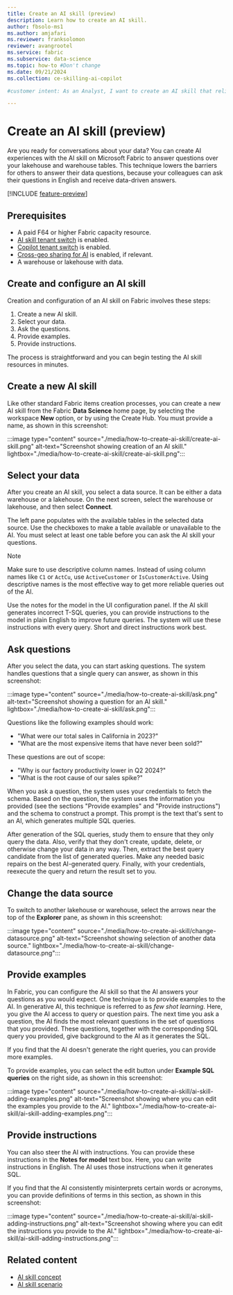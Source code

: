 ```yaml
---
title: Create an AI skill (preview)
description: Learn how to create an AI skill.
author: fbsolo-ms1
ms.author: amjafari
ms.reviewer: franksolomon
reviewer: avangrootel
ms.service: fabric
ms.subservice: data-science
ms.topic: how-to #Don't change
ms.date: 09/21/2024
ms.collection: ce-skilling-ai-copilot

#customer intent: As an Analyst, I want to create an AI skill that relies on generative AI, that my colleagues and I can use to have conversations about our data.

---
```


# Create an AI skill (preview)

Are you ready for conversations about your data? You can create AI experiences with the AI skill on Microsoft Fabric to answer questions over your lakehouse and warehouse tables. This technique lowers the barriers for others to answer their data questions, because your colleagues can ask their questions in English and receive data-driven answers.

[!INCLUDE [feature-preview](../includes/feature-preview-note.md)]

## Prerequisites

- A paid F64 or higher Fabric capacity resource.
- [AI skill tenant switch](./ai-skill-tenant-switch.md) is enabled.
- [Copilot tenant switch](../admin/service-admin-portal-copilot.md) is enabled.
- [Cross-geo sharing for AI](../admin/service-admin-portal-copilot.md) is enabled, if relevant.
- A warehouse or lakehouse with data.

## Create and configure an AI skill

Creation and configuration of an AI skill on Fabric involves these steps:

1. Create a new AI skill.
1. Select your data.
1. Ask the questions.
1. Provide examples.
1. Provide instructions.

The process is straightforward and you can begin testing the AI skill resources in minutes.

## Create a new AI skill

Like other standard Fabric items creation processes, you can create a new AI skill from the Fabric **Data Science** home page, by selecting the workspace **New** option, or by using the Create Hub. You must provide a name, as shown in this screenshot:

:::image type="content" source="./media/how-to-create-ai-skill/create-ai-skill.png" alt-text="Screenshot showing creation of an AI skill." lightbox="./media/how-to-create-ai-skill/create-ai-skill.png":::

## Select your data

After you create an AI skill, you select a data source. It can be either a data warehouse or a lakehouse. On the next screen, select the warehouse or lakehouse, and then select **Connect**.

The left pane populates with the available tables in the selected data source. Use the checkboxes to make a table available or unavailable to the AI. You must select at least one table before you can ask the AI skill your questions.

> [!NOTE]
> Make sure to use descriptive column names. Instead of using column names like `C1` or `ActCu`, use `ActiveCustomer` or `IsCustomerActive`. Using descriptive names is the most effective way to get more reliable queries out of the AI.
>
> Use the notes for the model in the UI configuration panel. 
>If the AI skill generates incorrect T-SQL queries, you can provide instructions to the model in plain English to improve future queries. The system will use these instructions with every query. Short and direct instructions work best.

## Ask questions

After you select the data, you can start asking questions. The system handles questions that a single query can answer, as shown in this screenshot:

:::image type="content" source="./media/how-to-create-ai-skill/ask.png" alt-text="Screenshot showing a question for an AI skill." lightbox="./media/how-to-create-ai-skill/ask.png":::

Questions like the following examples should work:

- "What were our total sales in California in 2023?"
- "What are the most expensive items that have never been sold?"

These questions are out of scope:

- "Why is our factory productivity lower in Q2 2024?"
- "What is the root cause of our sales spike?"

When you ask a question, the system uses your credentials to fetch the schema. Based on the question, the system uses the information you provided (see the sections "Provide examples" and "Provide instructions") and the schema to construct a prompt. This prompt is the text that's sent to an AI, which generates multiple SQL queries.

After generation of the SQL queries, study them to ensure that they only query the data. Also, verify that they don't create, update, delete, or otherwise change your data in any way. Then, extract the best query candidate from the list of generated queries. Make any needed basic repairs on the best AI-generated query. Finally, with your credentials, reexecute the query and return the result set to you.

## Change the data source

To switch to another lakehouse or warehouse, select the arrows near the top of the **Explorer** pane, as shown in this screenshot:

:::image type="content" source="./media/how-to-create-ai-skill/change-datasource.png" alt-text="Screenshot showing selection of another data source." lightbox="./media/how-to-create-ai-skill/change-datasource.png":::

## Provide examples

In Fabric, you can configure the AI skill so that the AI answers your questions as you would expect. One technique is to provide examples to the AI. In generative AI, this technique is referred to as *few shot learning*. Here, you give the AI access to query or question pairs. The next time you ask a question, the AI finds the most relevant questions in the set of questions that you provided. These questions, together with the corresponding SQL query you provided, give background to the AI as it generates the SQL.

If you find that the AI doesn't generate the right queries, you can provide more examples.

To provide examples, you can select the edit button under **Example SQL queries** on the right side, as shown in this screenshot:

:::image type="content" source="./media/how-to-create-ai-skill/ai-skill-adding-examples.png" alt-text="Screenshot showing where you can edit the examples you provide to the AI." lightbox="./media/how-to-create-ai-skill/ai-skill-adding-examples.png":::

## Provide instructions

You can also steer the AI with instructions. You can provide these instructions in the **Notes for model** text box. Here, you can write instructions in English. The AI uses those instructions when it generates SQL.

If you find that the AI consistently misinterprets certain words or acronyms, you can provide definitions of terms in this section, as shown in this screenshot:

:::image type="content" source="./media/how-to-create-ai-skill/ai-skill-adding-instructions.png" alt-text="Screenshot showing where you can edit the instructions you provide to the AI." lightbox="./media/how-to-create-ai-skill/ai-skill-adding-instructions.png":::

## Related content

- [AI skill concept](concept-ai-skill.md)
- [AI skill scenario](ai-skill-scenario.md)
